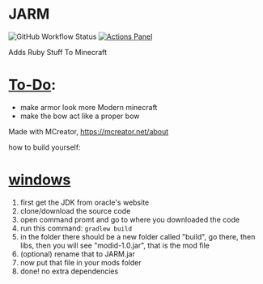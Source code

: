 # JARM
![GitHub Workflow Status](https://img.shields.io/github/workflow/status/Suyashtnt/JARM/Java%20CI%20with%20Gradle?style=for-the-badge)
[![Actions Panel](https://img.shields.io/badge/actionspanel-enabled-brightgreen?style=for-the-badge)](https://www.actionspanel.app/app/Suyashtnt/JARM)

Adds Ruby Stuff To Minecraft

# [To-Do](#to-do):
- make armor look more Modern minecraft
- make the bow act like a proper bow

Made with MCreator, https://mcreator.net/about

how to build yourself:

# [**windows**](#windows-build)
1. first get the JDK from oracle's website
2. clone/download the source code
3. open command promt and go to where you downloaded the code
4. run this command: `gradlew build`
5. in the folder there should be a new folder called "build", go there, then libs, then you will see "modid-1.0.jar", that is the mod file
6. (optional) rename that to JARM.jar
7. now put that file in your mods folder
8. done! no extra dependencies
